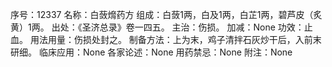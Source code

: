 序号：12337
名称：白蔹熁药方
组成：白蔹1两，白及1两，白芷1两，碧芦皮（炙黄）1两。
出处：《圣济总录》卷一四五。
主治：伤损。
加减：None
功效：止血。
用法用量：伤损处封之。
制备方法：上为末，鸡子清拌石灰炒干后，入前末研细。
临床应用：None
各家论述：None
用药禁忌：None
附注：None
